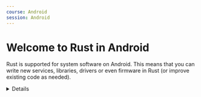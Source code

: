 ```yaml
---
course: Android
session: Android
---
```


# Welcome to Rust in Android

Rust is supported for system software on Android. This means that you can write
new services, libraries, drivers or even firmware in Rust (or improve existing
code as needed).

<details>

The speaker may mention any of the following given the increased use of Rust in
Android:

- Service example:
  [DNS over HTTP](https://security.googleblog.com/2022/07/dns-over-http3-in-android.html).

- Libraries:
  [Rutabaga Virtual Graphics Interface](https://crosvm.dev/book/appendix/rutabaga_gfx.html).

- Kernel Drivers:
  [Binder](https://lore.kernel.org/rust-for-linux/20231101-rust-binder-v1-0-08ba9197f637@google.com/).

- Firmware:
  [pKVM firmware](https://security.googleblog.com/2023/10/bare-metal-rust-in-android.html).

</details>
